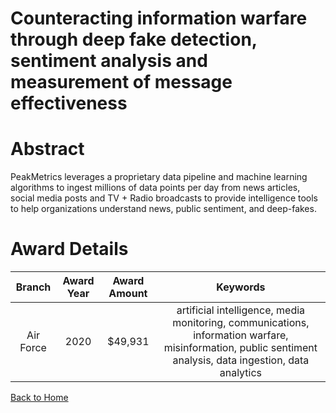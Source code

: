 
Counteracting information warfare through deep fake detection, sentiment analysis and measurement of message effectiveness
==========================================================================================================================

# Abstract


PeakMetrics leverages a proprietary data pipeline and machine learning algorithms to ingest millions of data points per day from news articles, social media posts and TV + Radio broadcasts to provide intelligence tools to help organizations understand news, public sentiment, and deep-fakes.  

# Award Details

|Branch|Award Year|Award Amount|Keywords|
| :---: | :---: | :---: | :---: |
|Air Force|2020|$49,931|artificial intelligence, media monitoring, communications, information warfare, misinformation, public sentiment analysis, data ingestion, data analytics|
  
  


[Back to Home](https://github.com/chrischow/dod_sbir_awards#1748)